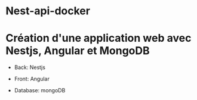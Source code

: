 # Nest-api-docker

# Création d'une application web avec Nestjs, Angular et MongoDB

- Back: Nestjs

- Front: Angular

- Database: mongoDB

